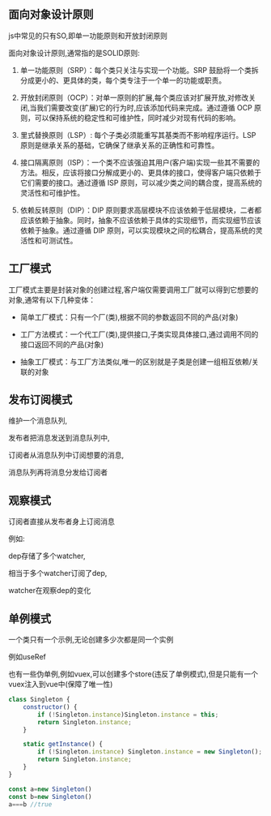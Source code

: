 ## 面向对象设计原则

js中常见的只有SO,即单一功能原则和开放封闭原则

面向对象设计原则,通常指的是SOLID原则:

1. 单一功能原则（SRP）：每个类只关注与实现一个功能。SRP 鼓励将一个类拆分成更小的、更具体的类，每个类专注于一个单一的功能或职责。

2. 开放封闭原则（OCP）：对单一原则的扩展,每个类应该对扩展开放,对修改关闭,当我们需要改变(扩展)它的行为时,应该添加代码来完成。通过遵循 OCP 原则，可以保持系统的稳定性和可维护性，同时减少对现有代码的影响。

3. 里式替换原则（LSP）:  每个子类必须能重写其基类而不影响程序运行。LSP 原则是继承关系的基础，它确保了继承关系的正确性和可靠性。

4. 接口隔离原则（ISP）：一个类不应该强迫其用户(客户端)实现一些其不需要的方法。相反，应该将接口分解成更小的、更具体的接口，使得客户端只依赖于它们需要的接口。通过遵循 ISP 原则，可以减少类之间的耦合度，提高系统的灵活性和可维护性。

5. 依赖反转原则（DIP）：DIP 原则要求高层模块不应该依赖于低层模块，二者都应该依赖于抽象。同时，抽象不应该依赖于具体的实现细节，而实现细节应该依赖于抽象。通过遵循 DIP 原则，可以实现模块之间的松耦合，提高系统的灵活性和可测试性。

## 工厂模式

工厂模式主要是封装对象的创建过程,客户端仅需要调用工厂就可以得到它想要的对象,通常有以下几种变体：

- 简单工厂模式：只有一个厂(类),根据不同的参数返回不同的产品(对象)

- 工厂方法模式：一个代工厂(类),提供接口,子类实现具体接口,通过调用不同的接口返回不同的产品(对象)

- 抽象工厂模式：与工厂方法类似,唯一的区别就是子类是创建一组相互依赖/关联的对象

## 发布订阅**模式**

维护一个消息队列,

发布者把消息发送到消息队列中,

订阅者从消息队列中订阅想要的消息,

消息队列再将消息分发给订阅者

## 观察**模式**

订阅者直接从发布者身上订阅消息

例如:

dep存储了多个watcher,

相当于多个watcher订阅了dep,

watcher在观察dep的变化

## 单例模式

一个类只有一个示例,无论创建多少次都是同一个实例

例如useRef

也有一些伪单例,例如vuex,可以创建多个store(违反了单例模式),但是只能有一个vuex注入到vue中(保障了唯一性)

```javascript
class Singleton {
    constructor() {
        if (!Singleton.instance)Singleton.instance = this;
        return Singleton.instance;
    }

    static getInstance() {
        if (!Singleton.instance) Singleton.instance = new Singleton();
        return Singleton.instance;
    }
}

const a=new Singleton()
const b=new Singleton()
a===b //true
```